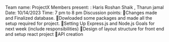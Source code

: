 Team name: ProjectX
Members present: : Haris Roshan Shaik , Tharun jamal
Date: 10/14/2023
Time: 7 pm to 8 pm
Discussion points:
Changes made and Finalized database.
Dowloaded some packages and made all the setup required for project.
Setting Up Express.js and Node.js
Goals for next week (include responsibilities)
Design of layout structure for front end and setup react project
API creation
